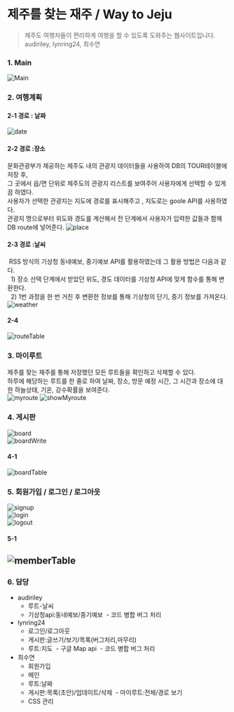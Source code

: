 # 제주를 찾는 재주 / Way to Jeju
>제주도 여행자들이 편리하게 여행을 할 수 있도록 도와주는 웹사이트입니다. <br>
>audiriley, lynring24, 최수연

### 1. Main
![Main](./capture/main.gif)

### 2. 여행계획

#### 2-1 경로 : 날짜
![date](./capture/date.png)

#### 2-2 경로 :장소
문화관광부가 제공하는 제주도 내의 관광지 데이터들을 사용하여 DB의 TOUR테이블에 저장 후,<br>
그 곳에서 읍/면 단위로 제주도의 관광지 리스트를 보여주어 사용자에게 선택할 수 있게끔 하였다.<br>
사용자가 선택한 관광지는 지도에 경로를 표시해주고 , 지도로는 goole API를 사용하였다.<br>
관광지 명으로부터 위도와 경도를 계산해서 전 단계에서 사용자가 입력한 값들과 함께 DB route에 넣어준다. 
![place](./capture/map.PNG)

#### 2-3 경로 :날씨
  RSS 방식의 기상청 동네예보, 중기예보 API를 활용하였는데 그 활용 방법은 다음과 같다.<br>
  &nbsp;&nbsp;1) 장소 선택 단계에서 받았던 위도, 경도 데이터를 기상청 API에 맞게 함수를 통해 변환한다.<br>
  &nbsp;&nbsp;2) 1번 과정을 한 번 거친 후 변환한 정보를 통해 기상청의 단기, 중기 정보를 가져온다.
![weather](./capture/showWeather.PNG)
#### 2-4
![routeTable](./capture/routeTable.PNG)

### 3. 마이루트
제주를 찾는 재주를 통해 저장했던 모든 루트들을 확인하고 삭제할 수 있다.<br>
하루에 해당하는 루트를 한 줄로 하여 날짜, 장소, 방문 예정 시간, 그 시간과 장소에 대한 하늘상태, 기온, 강수확률을 보여준다. <br>
![myroute](./capture/myroute.PNG)
![showMyroute](./capture/showMyroute.PNG)

### 4. 게시판
![board](./capture/board.PNG)<br>
![boardWrite](./capture/boardWrite.PNG)
#### 4-1
![boardTable](./capture/boardTable.PNG)

### 5. 회원가입 / 로그인 / 로그아웃
![signup](./capture/signup.PNG)<br>
![login](./capture/login.PNG)<br>
![logout](./capture/logoutCheck.PNG) 

#### 5-1
![memberTable](./capture/memberTable.PNG)
---

### 6. 담당
* audiriley 
  - 루트-날씨
  - 기상청api:동네예보/중기예보
  - 코드 병합 버그 처리
* lynring24 
  - 로그인/로그아웃
  - 게시판:글쓰기/보기/목록(버그처리,마무리)
  - 루트:지도
  - 구글 Map api
  - 코드 병합 버그 처리
* 최수연
  - 회원가입
  - 메인
  - 루트:날짜
  - 게시판:목록(초안)/업데이트/삭제
  - 마이루트:전체/경로 보기 
  - CSS 관리
